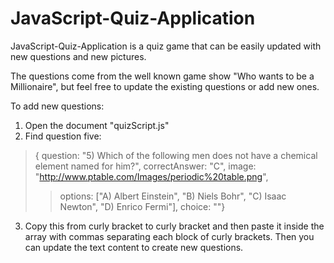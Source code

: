 JavaScript-Quiz-Application
=============================

JavaScript-Quiz-Application is a quiz game that can be easily updated with 
new questions and new pictures.

The questions come from the well known game show "Who wants to be a Millionaire", but feel free to update the existing questions or add new ones.  

To add new questions:
1. Open the document "quizScript.js"
2. Find question five:
>	{	question: "5) Which of the following men does not have a chemical element named for him?",	correctAnswer: "C", image: "http://www.ptable.com/Images/periodic%20table.png",
>>	options: ["A) Albert Einstein", "B) Niels Bohr", "C) Isaac Newton", "D) Enrico Fermi"], choice: ""}
3. Copy this from curly bracket to curly bracket and then paste it inside the array with commas separating
each block of curly brackets.  Then you can update the text content to create new questions.